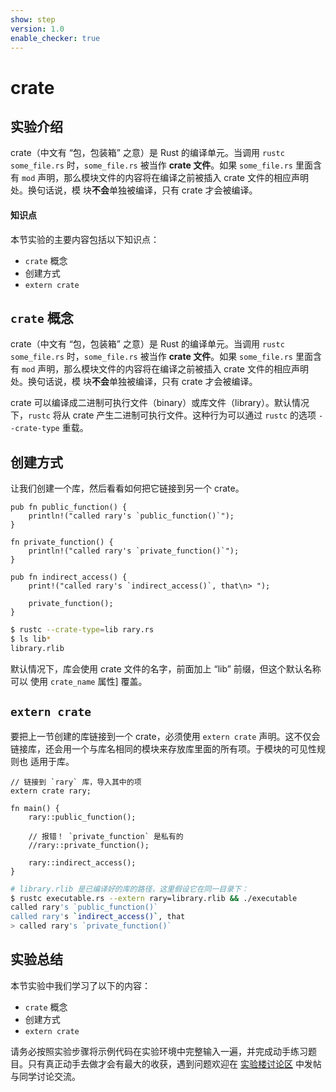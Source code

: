 ```yaml
---
show: step
version: 1.0
enable_checker: true
---
```


# crate

## 实验介绍

crate（中文有 “包，包装箱” 之意）是 Rust 的编译单元。当调用 `rustc some_file.rs`
 时，`some_file.rs` 被当作 **crate 文件**。如果 `some_file.rs` 里面含有 `mod`
 声明，那么模块文件的内容将在编译之前被插入 crate 文件的相应声明处。换句话说，模
块**不会**单独被编译，只有 crate 才会被编译。

#### 知识点

本节实验的主要内容包括以下知识点：

* `crate` 概念
* 创建方式
* `extern crate`

## `crate` 概念

crate（中文有 “包，包装箱” 之意）是 Rust 的编译单元。当调用 `rustc some_file.rs`
 时，`some_file.rs` 被当作 **crate 文件**。如果 `some_file.rs` 里面含有 `mod`
 声明，那么模块文件的内容将在编译之前被插入 crate 文件的相应声明处。换句话说，模
块**不会**单独被编译，只有 crate 才会被编译。

crate 可以编译成二进制可执行文件（binary）或库文件（library）。默认情况
下，`rustc` 将从 crate 产生二进制可执行文件。这种行为可以通过 `rustc` 的选项 `--crate-type`
 重载。

## 创建方式

让我们创建一个库，然后看看如何把它链接到另一个 crate。

```rust,editable
pub fn public_function() {
    println!("called rary's `public_function()`");
}

fn private_function() {
    println!("called rary's `private_function()`");
}

pub fn indirect_access() {
    print!("called rary's `indirect_access()`, that\n> ");

    private_function();
}
```

```bash
$ rustc --crate-type=lib rary.rs
$ ls lib*
library.rlib
```

默认情况下，库会使用 crate 文件的名字，前面加上 “lib” 前缀，但这个默认名称可以
使用 `crate_name` 属性] 覆盖。


## `extern crate`

要把上一节创建的库链接到一个 crate，必须使用 `extern crate` 声明。这不仅会
链接库，还会用一个与库名相同的模块来存放库里面的所有项。于模块的可见性规则也
适用于库。

```rust,ignore
// 链接到 `rary` 库，导入其中的项
extern crate rary;

fn main() {
    rary::public_function();

    // 报错！ `private_function` 是私有的
    //rary::private_function();

    rary::indirect_access();
}
```

```bash
# library.rlib 是已编译好的库的路径，这里假设它在同一目录下：
$ rustc executable.rs --extern rary=library.rlib && ./executable
called rary's `public_function()`
called rary's `indirect_access()`, that
> called rary's `private_function()`
```

## 实验总结

本节实验中我们学习了以下的内容：

* `crate` 概念
* 创建方式
* `extern crate`

请务必按照实验步骤将示例代码在实验环境中完整输入一遍，并完成动手练习题目。只有真正动手去做才会有最大的收获，遇到问题欢迎在 [实验楼讨论区](https://www.shiyanlou.com/questions/) 中发帖与同学讨论交流。

